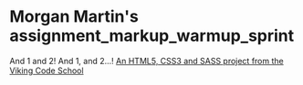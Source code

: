Morgan Martin's assignment_markup_warmup_sprint
===============================

And 1 and 2!  And 1, and 2...!
[An HTML5, CSS3 and SASS project from the Viking Code School](http://www.vikingcodeschool.com)
